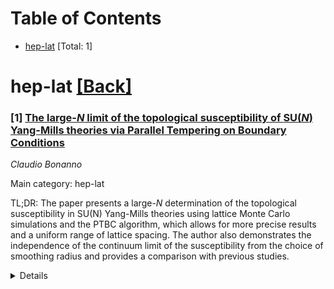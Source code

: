 <div id=toc></div>

# Table of Contents

- [hep-lat](#hep-lat) [Total: 1]


<div id='hep-lat'></div>

# hep-lat [[Back]](#toc)

### [1] [The large-$N$ limit of the topological susceptibility of $\mathrm{SU}(N)$ Yang-Mills theories via Parallel Tempering on Boundary Conditions](https://arxiv.org/abs/2510.08006)
*Claudio Bonanno*

Main category: hep-lat

TL;DR: The paper presents a large-$N$ determination of the topological susceptibility in SU(N) Yang-Mills theories using lattice Monte Carlo simulations and the PTBC algorithm, which allows for more precise results and a uniform range of lattice spacing. The author also demonstrates the independence of the continuum limit of the susceptibility from the choice of smoothing radius and provides a comparison with previous studies.


<details>
  <summary>Details</summary>
Motivation: The motivation is to provide a more accurate and comprehensive understanding of the topological susceptibility in SU(N) Yang-Mills theories by overcoming the limitations of topological freezing and exploring a wider range of lattice spacings and N values.

Method: The method involves non-perturbative numerical Monte Carlo simulations of the lattice-discretized theory, employing the Parallel Tempering on Boundary Conditions (PTBC) algorithm to bypass topological freezing for $N>3$. The study covers a range of $N$ from 3 to 6 and takes the continuum limit at a fixed smoothing radius in physical units.

Result: The result is a precise determination of the topological susceptibility for finer lattice spacings than in previous studies. The author also shows that the continuum limit of the susceptibility is independent of the choice of smoothing radius and provides a detailed comparison with other determinations in the literature.

Conclusion: The conclusion is that the use of the PTBC algorithm has allowed for an improved and more uniform exploration of the topological susceptibility across different $N$ values, leading to a better understanding of its behavior in the continuum limit, and a critical assessment of the consistency with earlier work.

Abstract: I present a large-$N$ determination of the topological susceptibility $\chi$
of $\mathrm{SU}(N)$ Yang--Mills theories using non-perturbative numerical Monte
Carlo simulations of the lattice-discretized theory for $3\le N \le 6$, and
adopting the Parallel Tempering on Boundary Conditions (PTBC) algorithm to
bypass topological freezing for $N>3$. Thanks to this algorithm I am able to
explore a uniform range of lattice spacing across all values of $N$, and to
precisely determine $\chi$ for finer lattice spacings compared to previous
studies with periodic or open boundary conditions. By taking the continuum
limit at fixed smoothing radius in physical units, I am also able to show the
independence of the continuum limit of $\chi$ from this choice. I conclude
providing a comprehensive comparison of my new PTBC results with previous
determinations of the topological susceptibility in the literature, both at
finite $N$ and in the large-$N$ limit.

</details>
